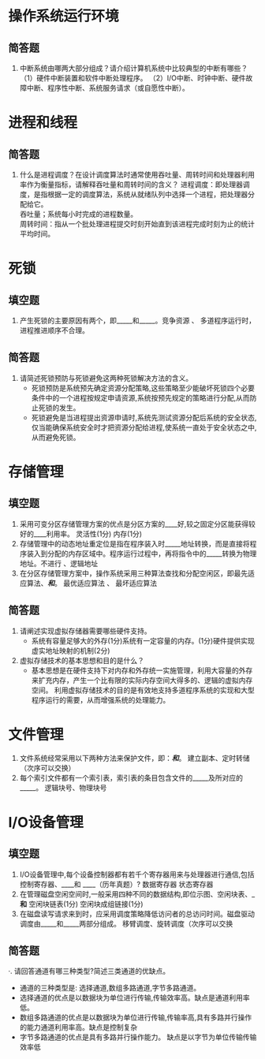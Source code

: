 # 操作系统运行环境
## 简答题
1. 中断系统由哪两大部分组成？请介绍计算机系统中比较典型的中断有哪些？
  （1）硬件中断装置和软件中断处理程序。
  （2）I/O中断、时钟中断、硬件故障中断、程序性中断、系统服务请求（或自愿性中断）。

# 进程和线程
## 简答题
1. 什么是进程调度？在设计调度算法时通常使用吞吐量、周转时间和处理器利用率作为衡量指标，请解释吞吐量和周转时间的含义？
   进程调度：即处理器调度，是指根据一定的调度算法，系统从就绪队列中选择一个进程，把处理器分配给它。  
   吞吐量；系统每小时完成的进程数量。  
   周转时间：指从一个批处理进程提交时刻开始直到该进程完成时刻为止的统计平均时间。
   
# 死锁 
## 填空题
1. 产生死锁的主要原因有两个，即_____和_____。竞争资源 、 多道程序运行时，进程推进顺序不合理。
   
## 简答题
1. 请简述死锁预防与死锁避免这两种死锁解决方法的含义。
   * 死锁预防是系统预先确定资源分配策略,这些策略至少能破坏死锁四个必要条件中的一个进程按规定申请资源,系统按预先规定的策略进行分配,从而防止死锁的发生。
   * 死锁避免是当进程提出资源申请时,系统先测试资源分配后系统的安全状态,仅当能确保系统安全时才把资源分配给进程,使系统一直处于安全状态之中,从而避免死锁。

# 存储管理
## 填空题
1. 采用可变分区存储管理方案的优点是分区方案的____好,较之固定分区能获得较好的____利用率。 灵活性(1分) 内存(1分)
2. 存储管理中的动态地址重定位是指在程序装入时_____地址转换，而是直接将程序装入到分配的内存区域中。程序运行过程中，再将指令中的_____转换为物理地址。不进行 、逻辑地址
3. 在分区存储管理方案中，操作系统采用三种算法查找和分配空闲区，即最先适应算法、_____和_____。 最优适应算法 、 最坏适应算法
## 简答题
1. 请阐述实现虚拟存储器需要哪些硬件支持。
   * 系统有容量足够大的外存(1分)系统有一定容量的内存。(1分)硬件提供实现虚实地址映射的机制(2分)
2. 虚拟存储技术的基本思想和目的是什么？
   * 基本思想是在硬件支持下对内存和外存统一实施管理，利用大容量的外存来扩充内存，产生一个比有限的实际内存空间大得多的、逻辑的虚拟内存空间。
利用虚拟存储技术的目的是有效地支持多道程序系统的实现和大型程序运行的需要，从而增强系统的处理能力。

# 文件管理
  1. 文件系统经常采用以下两种方法来保护文件，即：_____和_____。 建立副本、定时转储（次序可以交换）
  2. 每个索引文件都有一个索引表，索引表的条目包含文件的_____及所对应的_____。 逻辑块号、物理块号
# I/O设备管理
## 填空题
1. I/O设备管理中,每个设备控制器都有若千个寄存器用来与处理器进行通信,包括控制寄存器、____和 ____（历年真题）?  数据寄存器 状态寄存器
2. 在管理磁盘空闲空间时,一般采用四种不同的数据结构,即位示图、空闲块表、_____和____ 空闲块链表(1分) 空闲块成组链接(1分)
3. 在磁盘读写请求来到时，应采用调度策略降低访问者的总访问时间。磁盘驱动调度由_____和_____两部分组成。 移臂调度、旋转调度（次序可以交换
## 简答题
·. 请回答通道有哪三种类型?简述三类通道的优缺点。
   * 通道的三种类型是: 选择通道,数组多路通道,字节多路通道。
   * 选择通道的优点是以数据块为单位进行传输,传输效率高。缺点是通道利用率低。
   * 数组多路通道的优点是以数据块为单位进行传输,传输率高,具有多路并行操作的能力通道利用率高。缺点是控制复杂
   * 字节多路通道的优点是具有多路并行操作能力。 缺点是以字节为单位传输传输效率低
